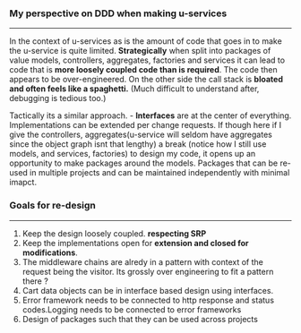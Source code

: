 

### My perspective on DDD when making u-services
----

In the context of u-services as is the amount of code that goes in to make the u-service is quite limited. __Strategically__ when split into packages of value models, controllers, aggregates, factories and services it can lead to code that is __more loosely coupled code than is required__. The code then appears to be over-engineered. On the other side the call stack is __bloated and often feels like a spaghetti.__ (Much difficult to understand after, debugging is tedious too.)

Tactically its a similar approach. - __Interfaces__ are at the center of everything. Implementations can be extended per change requests. If though here if I give the controllers, aggregates(u-service will seldom have aggregates since the object graph isnt that lengthy) a break (notice how I still use models, and services, factories) to design my code, it opens up an opportunity to make packages around the models. Packages that can be re-used in multiple projects and can be maintained independently with minimal imapct.

### Goals for re-design 
----

1. Keep the design loosely coupled. __respecting SRP__
2. Keep the implementations open for __extension and closed for modifications__.
3. The middleware chains are alredy in a pattern with  context of the request being the visitor. Its grossly over engineering to fit a pattern there  ?
4. Cart data objects can be in interface based design using interfaces.
5. Error framework needs to be connected to http response and status codes.Logging needs to be connected to error frameworks
6. Design of packages such that they can be used across projects